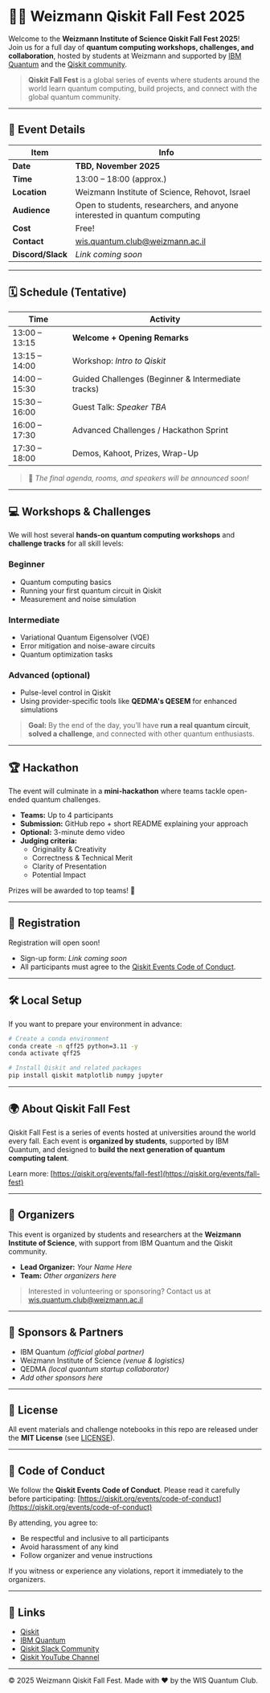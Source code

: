 # 🧑‍🚀 Weizmann Qiskit Fall Fest 2025

Welcome to the **Weizmann Institute of Science Qiskit Fall Fest 2025**!  
Join us for a full day of **quantum computing workshops, challenges, and collaboration**, hosted by students at Weizmann and supported by [IBM Quantum](https://www.ibm.com/quantum) and the [Qiskit community](https://qiskit.org/).

> **Qiskit Fall Fest** is a global series of events where students around the world learn quantum computing, build projects, and connect with the global quantum community.

---

## 📍 Event Details

| Item | Info |
|------|------|
| **Date** | **TBD, November 2025** |
| **Time** | 13:00 – 18:00 (approx.) |
| **Location** | Weizmann Institute of Science, Rehovot, Israel |
| **Audience** | Open to students, researchers, and anyone interested in quantum computing |
| **Cost** | Free! |
| **Contact** | wis.quantum.club@weizmann.ac.il |
| **Discord/Slack** | *Link coming soon* |

---

## 🗓 Schedule (Tentative)

| Time | Activity |
|------|-----------|
| 13:00 – 13:15 | **Welcome + Opening Remarks** |
| 13:15 – 14:00 | Workshop: *Intro to Qiskit* |
| 14:00 – 15:30 | Guided Challenges (Beginner & Intermediate tracks) |
| 15:30 – 16:00 | Guest Talk: *Speaker TBA* |
| 16:00 – 17:30 | Advanced Challenges / Hackathon Sprint |
| 17:30 – 18:00 | Demos, Kahoot, Prizes, Wrap-Up |

> 📝 *The final agenda, rooms, and speakers will be announced soon!*

---

## 💻 Workshops & Challenges

We will host several **hands-on quantum computing workshops** and **challenge tracks** for all skill levels:

### **Beginner**
- Quantum computing basics  
- Running your first quantum circuit in Qiskit  
- Measurement and noise simulation

### **Intermediate**
- Variational Quantum Eigensolver (VQE)  
- Error mitigation and noise-aware circuits  
- Quantum optimization tasks

### **Advanced (optional)**
- Pulse-level control in Qiskit  
- Using provider-specific tools like **QEDMA's QESEM** for enhanced simulations

> **Goal:** By the end of the day, you’ll have **run a real quantum circuit**, **solved a challenge**, and connected with other quantum enthusiasts.

---

## 🏆 Hackathon

The event will culminate in a **mini-hackathon** where teams tackle open-ended quantum challenges.

- **Teams:** Up to 4 participants  
- **Submission:** GitHub repo + short README explaining your approach  
- **Optional:** 3-minute demo video  
- **Judging criteria:**
  - Originality & Creativity  
  - Correctness & Technical Merit  
  - Clarity of Presentation  
  - Potential Impact

Prizes will be awarded to top teams! 🎁

---

## 📝 Registration

Registration will open soon!  
- Sign-up form: *Link coming soon*  
- All participants must agree to the [Qiskit Events Code of Conduct](https://qiskit.org/events/code-of-conduct).

---

## 🛠 Local Setup

If you want to prepare your environment in advance:

```bash
# Create a conda environment
conda create -n qff25 python=3.11 -y
conda activate qff25

# Install Qiskit and related packages
pip install qiskit matplotlib numpy jupyter
```
---

## 🌍 About Qiskit Fall Fest

Qiskit Fall Fest is a series of events hosted at universities around the world every fall.
Each event is **organized by students**, supported by IBM Quantum, and designed to **build the next generation of quantum computing talent**.

Learn more: [https://qiskit.org/events/fall-fest](https://qiskit.org/events/fall-fest)

---

## 👥 Organizers

This event is organized by students and researchers at the **Weizmann Institute of Science**, with support from IBM Quantum and the Qiskit community.

* **Lead Organizer:** *Your Name Here*
* **Team:** *Other organizers here*

> Interested in volunteering or sponsoring?
> Contact us at [wis.quantum.club@weizmann.ac.il](mailto:wis.quantum.club@weizmann.ac.il)

---

## 🤝 Sponsors & Partners

* IBM Quantum *(official global partner)*
* Weizmann Institute of Science *(venue & logistics)*
* QEDMA *(local quantum startup collaborator)*
* *Add other sponsors here*

---

## 📜 License

All event materials and challenge notebooks in this repo are released under the **MIT License** (see [LICENSE](./LICENSE)).

---

## 🙌 Code of Conduct

We follow the **Qiskit Events Code of Conduct**.
Please read it carefully before participating:
[https://qiskit.org/events/code-of-conduct](https://qiskit.org/events/code-of-conduct)

By attending, you agree to:

* Be respectful and inclusive to all participants
* Avoid harassment of any kind
* Follow organizer and venue instructions

If you witness or experience any violations, report it immediately to the organizers.

---

## 🔗 Links

* [Qiskit](https://qiskit.org/)
* [IBM Quantum](https://www.ibm.com/quantum)
* [Qiskit Slack Community](https://qisk.it/join-slack)
* [Qiskit YouTube Channel](https://www.youtube.com/@qiskit)

---

© 2025 Weizmann Qiskit Fall Fest.
Made with ❤️ by the WIS Quantum Club.
